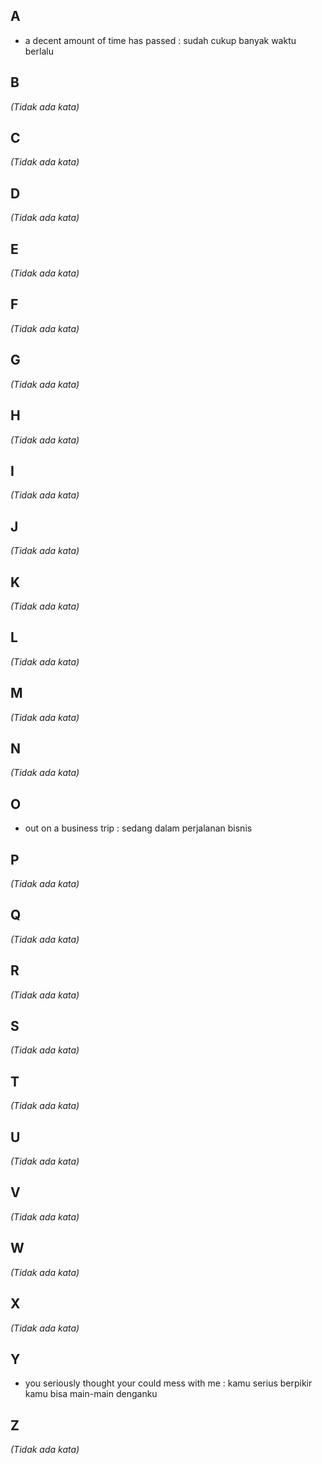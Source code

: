 ## A

- a decent amount of time has passed : sudah cukup banyak waktu berlalu

## B

_(Tidak ada kata)_

## C

_(Tidak ada kata)_

## D

_(Tidak ada kata)_

## E

_(Tidak ada kata)_

## F

_(Tidak ada kata)_

## G

_(Tidak ada kata)_

## H

_(Tidak ada kata)_

## I

_(Tidak ada kata)_

## J

_(Tidak ada kata)_

## K

_(Tidak ada kata)_

## L

_(Tidak ada kata)_

## M

_(Tidak ada kata)_

## N

_(Tidak ada kata)_

## O

- out on a business trip : sedang dalam perjalanan bisnis

## P

_(Tidak ada kata)_

## Q

_(Tidak ada kata)_

## R

_(Tidak ada kata)_

## S

_(Tidak ada kata)_

## T

_(Tidak ada kata)_

## U

_(Tidak ada kata)_

## V

_(Tidak ada kata)_

## W

_(Tidak ada kata)_

## X

_(Tidak ada kata)_

## Y

- you seriously thought your could mess with me : kamu serius berpikir kamu bisa main-main denganku

## Z

_(Tidak ada kata)_


